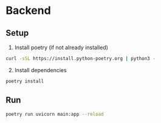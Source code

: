 # Backend

## Setup

1. Install poetry (if not already installed)

```bash
curl -sSL https://install.python-poetry.org | python3 -
```

2. Install dependencies

```bash
poetry install
```

## Run

```bash
poetry run uvicorn main:app --reload
```

